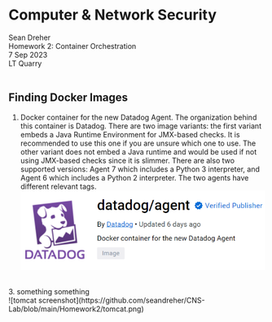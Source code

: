 # **Computer & Network Security**
Sean Dreher  <br />
Homework 2: Container Orchestration  <br />
7 Sep 2023  <br />
LT Quarry <br />
<br />
## **Finding Docker Images**
1. Docker container for the new Datadog Agent. The organization behind this container is Datadog. There are two image variants: the first variant embeds a Java Runtime Environment for JMX-based checks. It is recommended to use this one if you are unsure which one to use. The other variant does not embed a Java runtime and would be used if not using JMX-based checks since it is slimmer. There are also two supported versions: Agent 7 which includes a Python 3 interpreter, and Agent 6 which includes a Python 2 interpreter. The two agents have different relevant tags. <br />
![datadog screenshot](https://github.com/seandreher/CNS-Lab/blob/main/Homework2/datadog.png)
  <br />
3. something something <br />
![tomcat screenshot](https://github.com/seandreher/CNS-Lab/blob/main/Homework2/tomcat.png)
<br />
